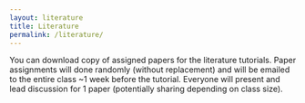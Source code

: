 ```yaml
---
layout: literature
title: Literature
permalink: /literature/
---
```

You can download copy of assigned papers for the literature tutorials.
Paper assignments will done randomly (without replacement) and will be emailed to the entire class ~1 week before the tutorial.
Everyone will present and lead discussion for 1 paper (potentially sharing depending on class size).

